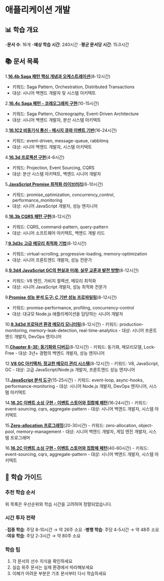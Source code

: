 # 애플리케이션 개발

## 📊 학습 개요

-**문서 수**: 16개
-**예상 학습 시간**: 240시간
-**평균 문서당 시간**: 15.0시간

## 📚 문서 목록

1.**[16.4b Saga 패턴 핵심 개념과 오케스트레이션](../../docs/cs/guide/chapter-15-microservices-architecture-04b-saga-orchestration.md)**(8-12시간)

- 키워드: Saga Pattern, Orchestration, Distributed Transactions
- 대상: 시니어 백엔드 개발자 및 시스템 아키텍트

2.**[16.4c Saga 패턴 - 코레오그래피 구현](../../docs/cs/guide/chapter-15-microservices-architecture-04c-saga-choreography.md)**(10-15시간)

- 키워드: Saga Pattern, Choreography, Event-Driven Architecture
- 대상: 시니어 백엔드 개발자, 분산 시스템 아키텍트

3.**[16.1C2 비동기식 통신 - 메시지 큐와 이벤트 기반](../../../../chapter-16-distributed-system-patterns/16-18-2-asynchronous-communication.md)**(16-24시간)

- 키워드: event-driven, message-queue, rabbitmq
- 대상: 시니어 백엔드 개발자, 시스템 아키텍트

4.**[16.3d 프로젝션 구현](../../docs/cs/guide/chapter-15-microservices-architecture-03d-projection-implementation.md)**(4-6시간)

- 키워드: Projection, Event Sourcing, CQRS
- 대상: 분산 시스템 아키텍트, 백엔드 시니어 개발자

5.**[JavaScript Promise 최적화 라이브러리](../../../../chapter-10-async-programming/08-31-promise-optimization-library.md)**(6-10시간)

- 키워드: promise_optimization, concurrency_control, performance_monitoring
- 대상: 시니어 JavaScript 개발자, 성능 엔지니어

6.**[16.3b CQRS 패턴 구현](../../docs/cs/guide/chapter-15-microservices-architecture-03b-cqrs-pattern-implementation.md)**(8-12시간)

- 키워드: CQRS, command-pattern, query-pattern
- 대상: 시니어 소프트웨어 아키텍트, 백엔드 개발 리드

7.**[9.3d3c 고급 메모리 최적화 기법](../../../../chapter-09-advanced-memory-management/09-33-3c-advanced-optimization.md)**(8-12시간)

- 키워드: virtual-scrolling, progressive-loading, memory-optimization
- 대상: 시니어 프론트엔드 개발자, 성능 전문가

8.**[9.3d4 JavaScript GC의 현실과 미래: 실무 교훈과 발전 방향](../../docs/cs/guide/chapter-08-memory-allocator-gc-03d4-javascript-gc-future.md)**(8-12시간)

- 키워드: V8 엔진, 가비지 컬렉션, 메모리 최적화
- 대상: 시니어 JavaScript 개발자, 성능 최적화 전문가

9.**[Promise 성능 분석 도구: C 기반 성능 프로파일링](../../../../chapter-10-async-programming/08-45-promise-performance-analysis.md)**(8-12시간)

- 키워드: promise-performance, profiling, concurrency-control
- 대상: 대규모 Node.js 애플리케이션을 담당하는 시니어 개발자

10.**[9.3d3d 프로덕션 환경 메모리 모니터링](../../../../chapter-09-advanced-memory-management/09-40-3d-production-monitoring.md)**(8-12시간)
    - 키워드: production-monitoring, memory-leak-detection, real-time-analytics
    - 대상: 시니어 프론트엔드 개발자, DevOps 엔지니어

11.**[Chapter 8-3E: 동기화와 디버깅](../../../../chapter-10-async-programming/08-41-synchronization-debugging.md)**(8-12시간)
    - 키워드: 동기화, 메모리모델, Lock-Free
    - 대상: 3년+ 경험의 백엔드 개발자, 성능 엔지니어

12.**[V8 GC 아키텍처: 정교한 메모리 관리 시스템](../../../../chapter-08-memory-allocator-gc/09-06-1-v8-gc-architecture.md)**(8-12시간)
    - 키워드: V8, JavaScript, GC
    - 대상: 고급 JavaScript/Node.js 개발자, 프론트엔드 성능 엔지니어

13.**[JavaScript 분석 도구](../../docs/cs/guide/chapter-10-async-programming-05c-javascript-analyzer.md)**(15-25시간)
    - 키워드: event-loop, async-hooks, performance-monitoring
    - 대상: 시니어 Node.js 개발자, DevOps 엔지니어, 시스템 아키텍트

14.**[16.2C 이벤트 소싱 구현 - 이벤트 스토어와 집합체 패턴](../../docs/cs/guide/chapter-15-microservices-architecture-02c-event-sourcing-implementation.md)**(16-24시간)
    - 키워드: event-sourcing, cqrs, aggregate-pattern
    - 대상: 시니어 백엔드 개발자, 시스템 아키텍트

15.**[Zero-allocation 프로그래밍](../../docs/cs/guide/chapter-08-memory-allocator-gc-04b-zero-allocation-programming.md)**(20-30시간)
    - 키워드: zero-allocation, object-pool, memory-management
    - 대상: 시니어 백엔드 개발자, 게임 엔진 개발자, 시스템 프로그래머

16.**[16.2C 이벤트 소싱 구현 - 이벤트 스토어와 집합체 패턴](../../docs/cs/guide/chapter-15-microservices-architecture-03c-event-sourcing-implementation.md)**(40-60시간)
    - 키워드: event-sourcing, cqrs, aggregate-pattern
    - 대상: 시니어 백엔드 개발자, 시스템 아키텍트

## 🎯 학습 가이드

### 추천 학습 순서

위 목록은 우선순위와 학습 시간을 고려하여 정렬되었습니다.

### 시간 투자 전략

-**집중 학습**: 주당 8-10시간 → 약 26주 소요
-**병행 학습**: 주당 4-5시간 → 약 48주 소요
-**여유 학습**: 주당 2-3시간 → 약 80주 소요

### 학습 팁

1. 각 문서의 선수 지식을 확인하세요
2. 실습 위주 문서는 실제 환경에서 따라해보세요
3. 이해가 어려운 부분은 기초 문서부터 다시 학습하세요
